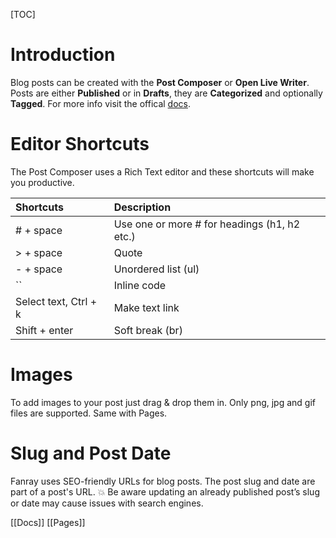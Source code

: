 ﻿[TOC]

# Introduction

Blog posts can be created with the **Post Composer** or **Open Live Writer**. Posts are either **Published** or in **Drafts**, they are **Categorized** and optionally **Tagged**. For more info visit the offical [docs](https://fanray.com/docs/posts "Fanray Docs").

# Editor Shortcuts

The Post Composer uses a Rich Text editor and these shortcuts will make you productive.

| Shortcuts | Description |
| :-- | :-- |
| # + space | Use one or more # for headings (h1, h2 etc.) |
| > + space | Quote |
| - + space | Unordered list (ul) |
| ``  | Inline code |
| Select text, Ctrl + k | Make text link |
| Shift + enter | Soft break (br) |

# Images

To add images to your post just drag & drop them in. Only png, jpg and gif files are supported. Same with Pages.

# Slug and Post Date

Fanray uses SEO-friendly URLs for blog posts. The post slug and date are part of a post's URL. 💥 Be aware updating an already published post’s slug or date may cause issues with search engines.

<span class="prev">[[Docs]]</span>
<span class="next">[[Pages]]</span>